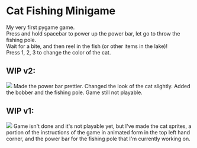 # Cat Fishing Minigame
My very first pygame game.   
Press and hold spacebar to power up the power bar, let go to throw the fishing pole.  
Wait for a bite, and then reel in the fish (or other items in the lake)!   
Press 1, 2, 3 to change the color of the cat.

## WIP v2:
<img src = "https://i.imgur.com/iTG2LXZ.gif">
Made the power bar prettier. Changed the look of the cat slightly. Added the bobber and the fishing pole.
Game still not playable.

## WIP v1:
<img src = "https://i.imgur.com/ohuYRB0.gif">
Game isn't done and it's not playable yet, but I've made the cat sprites, a portion of the instructions of the game in animated form in the top left hand corner, and the power bar for the fishing pole that I'm currently working on. 
